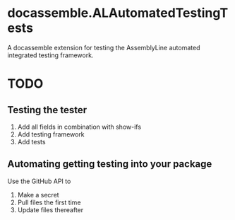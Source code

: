 # docassemble.ALAutomatedTestingTests

A docassemble extension for testing the AssemblyLine automated integrated testing framework.

# TODO
## Testing the tester
1. Add all fields in combination with show-ifs
1. Add testing framework
1. Add tests

## Automating getting testing into your package
Use the GitHub API to
1. Make a secret
1. Pull files the first time
1. Update files thereafter